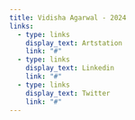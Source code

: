 ```yaml
---
title: Vidisha Agarwal - 2024
links:
  - type: links
    display_text: Artstation
    link: "#"
  - type: links
    display_text: Linkedin
    link: "#"
  - type: links
    display_text: Twitter
    link: "#"
---
```

